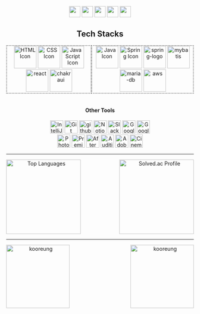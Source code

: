 <div align="center">
    <a href="https://www.notion.so/idealcreator38/Hyeonjin-Go-Backend-Frontend-c7fa5ee6fc4e4291a74b9f2e9637a014" target="_blank">
        <img src="https://img.shields.io/badge/Portfolio-DD0B78?style=flat-square&logo=Notion&logoColor=white" 
            height="30px"/></a>
    <a href="https://www.notion.so/idealcreator38/2a350a773629420cbbb5b7d4c91ae4f6">
        <img src="https://img.shields.io/badge/Study Record-E6B143?style=flat-square&logo=Notion&logoColor=white" 
            height="30px"/></a>
    <a href="https://www.saramin.co.kr/zf_user/member/resume/view/edit_icon_fl/y/res_idx/29169314/mandb_view/n" target="_blank">
      <img src="https://img.shields.io/badge/SaramIn-0A66C2?style=flat-square&logo=linkedIn&logoColor=white"height="30px"/></a>
    <a href="mailto:crisishyun@gmail.com" target="_blank">
        <img src="https://img.shields.io/badge/Gmail-EA4335?style=flat-square&logo=Gmail&logoColor=white"
            height="30px"/></a>
    <a href="https://www.youtube.com/@kr_studio" target="_blank">
      <img src="https://img.shields.io/badge/KR Studio-FF0000?style=flat-square&logo=Youtube&logoColor=white"
          height="30px"/></a>
</div>
<h2 align="center">Tech Stacks</h2>
<div align="center" style="display:flex;justify-content:space-evenly;align-items:center;">
    <div style="border:2px dotted gray">
        <img src="https://img.icons8.com/color/48/000000/html-5--v1.png" alt="HTML Icon" height="60px"/>
        <img src="https://img.icons8.com/color/48/000000/css3.png" alt="CSS Icon" height="60px"/>
        <img src="https://img.icons8.com/color/48/000000/javascript--v1.png" alt="JavaScript Icon" height="60px"/>
        <img height="60" src="https://img.icons8.com/office/80/react.png" alt="react"/>
        <img height="60" src="https://img.icons8.com/?size=100&id=r9QJ0VFFrn7T&format=png&color=000000" alt="chakraui"/>
    </div>
    <div style="border:2px dotted gray">
        <img src="https://img.icons8.com/color/48/000000/java-coffee-cup-logo--v1.png" alt="Java Icon" height="60px"/>
        <img src="https://img.icons8.com/color/48/000000/spring-logo.png" alt="Spring Icon" height="60px"/>
        <img height="60" src="https://img.icons8.com/officel/80/spring-logo.png" alt="spring-logo"/>
        <img height="60" src="https://img.icons8.com/?size=100&id=V5KyPdDwWxdx&format=png&color=000000" alt="mybatis"/>
        <img height="60" src="https://img.icons8.com/color/96/maria-db.png" alt="maria-db"/>
        <img height="60" src="https://img.icons8.com/?size=100&id=33039&format=png&color=000000" alt="aws"/>
    </div>
</div>
<br>
<h4 align="center">Other Tools</h4>
<div align="center">
    <div>
        <img src="https://img.icons8.com/?size=100&id=61466&format=png&color=000000" alt="IntelliJ" height="35px" />
        <img src="https://img.icons8.com/color/48/000000/git.png" alt="Git Icon" height="35px"/>
        <img height="35" src="https://img.icons8.com/officel/80/github.png" alt="github"/>
        <img src="https://img.icons8.com/color/48/000000/notion.png" alt="Notion Icon" height="35px" />
        <img src="https://img.icons8.com/color/48/000000/slack-new.png" alt="Slack Icon" height="35px" />
        <img src="https://img.icons8.com/color/48/000000/google-slides.png" alt="Google Slides Icon" height="35px" />
        <img src="https://www.gstatic.com/images/branding/product/1x/sheets_48dp.png" alt="Google Sheets Icon" height="35px" />
    </div>
    <div> 
        <img src="https://img.icons8.com/color/48/000000/adobe-photoshop.png" alt="Photoshop Icon" height="35px" />
        <img src="https://img.icons8.com/color/48/000000/adobe-premiere-pro.png" alt="Premiere Icon" height="35px" />
        <img src="https://img.icons8.com/color/48/000000/adobe-after-effects.png" alt="After Effects Icon" height="35px" />
        <img src="https://img.icons8.com/color/48/000000/adobe-audition.png" alt="Audition Icon" height="35px" />
        <img src="https://img.icons8.com/color/48/000000/adobe-lightroom.png" alt="Adobe Lightroom Icon" height="35px" />
        <img src="https://img.icons8.com/color/48/000000/cinema-4d.png" alt="Cinema 4D Icon" height="35px" />
    </div>
</div>
<hr>
<div align="center" style="display: flex; justify-content: space-between;align-items: center;">
    <a href="https://github.com/anuraghazra/github-readme-stats">
    <img src="https://github-readme-stats.vercel.app/api/top-langs/?username=kooreung&layout=compact&theme=tokyonight" 
        alt="Top Languages" height="200vh" /></a>
                    <a href="https://solved.ac/idealcreator38/">
    <img src="http://mazassumnida.wtf/api/v2/generate_badge?boj=idealcreator38" alt="Solved.ac Profile" height="200vh" />
    </a>
</div>
<hr>
<div align="center" style="display: flex; justify-content: space-between;align-items: center;">
    <img height="170em" src="https://github-readme-stats.vercel.app/api?username=kooreung&show_icons=true&theme=tokyonight&locale=en" 
           alt="kooreung" />
    <img height="170em" src="https://github-readme-streak-stats.herokuapp.com/?user=kooreung&theme=tokyonight" 
           alt="kooreung" />
</div>
